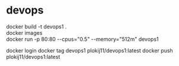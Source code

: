 # devops
docker build -t devops1 .  
docker images  
docker run -p 80:80 --cpus="0.5" --memory="512m" devops1 

docker login
docker tag devops1 plokij11/devops1:latest 
docker push plokij11/devops1:latest  
